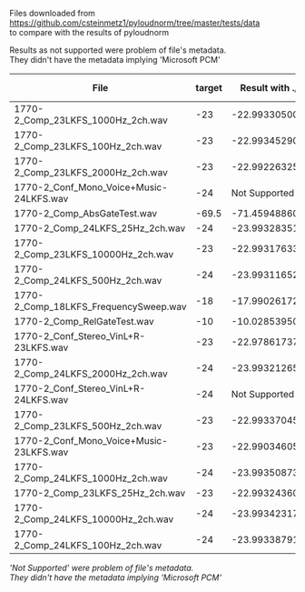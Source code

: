Files downloaded from https://github.com/csteinmetz1/pyloudnorm/tree/master/tests/data  
to compare with the results of pyloudnorm  
  
Results as not supported were problem of file's metadata.  
They didn't have the metadata implying 'Microsoft PCM'  

| File | target | Result with ./BS1770 | Result with PyLoudNorm |
|------|--------|--------|--------|
| 1770-2_Comp_23LKFS_1000Hz_2ch.wav | -23 | -22.993305005064524. | -23.03 |
| 1770-2_Comp_23LKFS_100Hz_2ch.wav | -23 | -22.99345290978285. | -23.03 |
| 1770-2_Comp_23LKFS_2000Hz_2ch.wav |-23 | -22.992263252995311. | -23.03 |
| 1770-2_Conf_Mono_Voice+Music-24LKFS.wav | -24 | Not Supported | -24.03 |
| 1770-2_Comp_AbsGateTest.wav | -69.5 | -71.459488600132914. | -69.49 |
| 1770-2_Comp_24LKFS_25Hz_2ch.wav | -24 | -23.993283512795077. | -24.00 |
| 1770-2_Comp_23LKFS_10000Hz_2ch.wav | -23 | -22.993176338263382. | -23.04 |
| 1770-2_Comp_24LKFS_500Hz_2ch.wav | -24 | -23.993116524736294. | -24.04 |
| 1770-2_Comp_18LKFS_FrequencySweep.wav | -18 | -17.990261729608196. | -18.03 |
| 1770-2_Comp_RelGateTest.wav | -10 | -10.028539500711215. | -10.07 |
| 1770-2_Conf_Stereo_VinL+R-23LKFS.wav | -23 | -22.978617374570145. | -23.02 |
| 1770-2_Comp_24LKFS_2000Hz_2ch.wav | -24 | -23.99321265840976. | -24.04 |
| 1770-2_Conf_Stereo_VinL+R-24LKFS.wav | -24 | Not Supported | -24.02 |
| 1770-2_Comp_23LKFS_500Hz_2ch.wav | -23 | -22.993370457389865. | -23.04 |
| 1770-2_Conf_Mono_Voice+Music-23LKFS.wav | -23 | -22.990346050143319. | -23.03 |
| 1770-2_Comp_24LKFS_1000Hz_2ch.wav | -24 | -23.993508739136871. | -24.04 |
| 1770-2_Comp_23LKFS_25Hz_2ch.wav | -23 | -22.993243603061071. | -23.00 |
| 1770-2_Comp_24LKFS_10000Hz_2ch.wav | -24 | -23.993423172102968. | -24.04 |
| 1770-2_Comp_24LKFS_100Hz_2ch.wav | -24 | -23.993387910656825. | -24.03 |

*'Not Supported' were problem of file's metadata.*  
*They didn't have the metadata implying 'Microsoft PCM'*  

